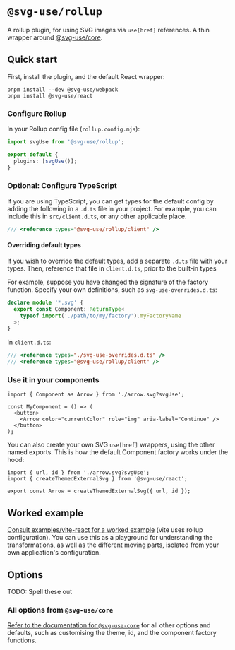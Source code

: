 # `@svg-use/rollup`

A rollup plugin, for using SVG images via `use[href]` references. A thin wrapper
around [@svg-use/core](../core/README.md).

## Quick start

First, install the plugin, and the default React wrapper:

```shell
pnpm install --dev @svg-use/webpack
pnpm install @svg-use/react
```

### Configure Rollup

In your Rollup config file (`rollup.config.mjs`):

```ts
import svgUse from '@svg-use/rollup';

export default {
  plugins: [svgUse()];
}
```

### Optional: Configure TypeScript

If you are using TypeScript, you can get types for the default config by adding
the following in a `.d.ts` file in your project. For example, you can include
this in `src/client.d.ts`, or any other applicable place.

```ts
/// <reference types="@svg-use/rollup/client" />
```

#### Overriding default types

If you wish to override the default types, add a separate `.d.ts` file with your
types. Then, reference that file in `client.d.ts`, prior to the built-in types

For example, suppose you have changed the signature of the factory function.
Specify your own definitions, such as `svg-use-overrides.d.ts`:

```ts
declare module '*.svg' {
  export const Component: ReturnType<
    typeof import('./path/to/my/factory').myFactoryName
  >;
}
```

In `client.d.ts`:

```ts
/// <reference types="./svg-use-overrides.d.ts" />
/// <reference types="@svg-use/rollup/client" />
```

### Use it in your components

```tsx
import { Component as Arrow } from './arrow.svg?svgUse';

const MyComponent = () => (
  <button>
    <Arrow color="currentColor" role="img" aria-label="Continue" />
  </button>
);
```

You can also create your own SVG `use[href]` wrappers, using the other named
exports. This is how the default Component factory works under the hood:

```tsx
import { url, id } from './arrow.svg?svgUse';
import { createThemedExternalSvg } from '@svg-use/react';

export const Arrow = createThemedExternalSvg({ url, id });
```

## Worked example

[Consult examples/vite-react for a worked example](/examples/webpack-react/)
(vite uses rollup configuration). You can use this as a playground for
understanding the transformations, as well as the different moving parts,
isolated from your own application's configuration.

## Options

TODO: Spell these out

### All options from `@svg-use/core`

[Refer to the documentation for `@svg-use-core`](../core/README.md#options) for
all other options and defaults, such as customising the theme, id, and the
component factory functions.
